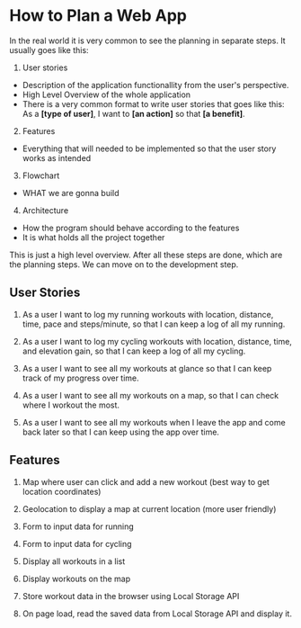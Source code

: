 # How to Plan a Web App

In the real world it is very common to see the planning in separate steps. It usually goes like this:

1. User stories

- Description of the application functionallity from the user's perspective.
- High Level Overview of the whole application
- There is a very common format to write user stories that goes like this: As a **[type of user]**, I want to **[an action]** so that **[a benefit]**.

2. Features

- Everything that will needed to be implemented so that the user story works as intended

3. Flowchart

- WHAT we are gonna build

4. Architecture

- How the program should behave according to the features
- It is what holds all the project together

This is just a high level overview. After all these steps are done, which are the planning steps. We can move on to the development step.

## User Stories

1. As a user I want to log my running workouts with location, distance, time, pace and steps/minute, so that I can keep a log of all my running.

2. As a user I want to log my cycling workouts with location, distance, time, and elevation gain, so that I can keep a log of all my cycling.

3. As a user I want to see all my workouts at glance so that I can keep track of my progress over time.

4. As a user I want to see all my workouts on a map, so that I can check where I workout the most.

5. As a user I want to see all my workouts when I leave the app and come back later so that I can keep using the app over time.

## Features

1. Map where user can click and add a new workout (best way to get location coordinates)

2. Geolocation to display a map at current location (more user friendly)

3. Form to input data for running

4. Form to input data for cycling

5. Display all workouts in a list

6. Display workouts on the map

7. Store workout data in the browser using Local Storage API

8. On page load, read the saved data from Local Storage API and display it.

